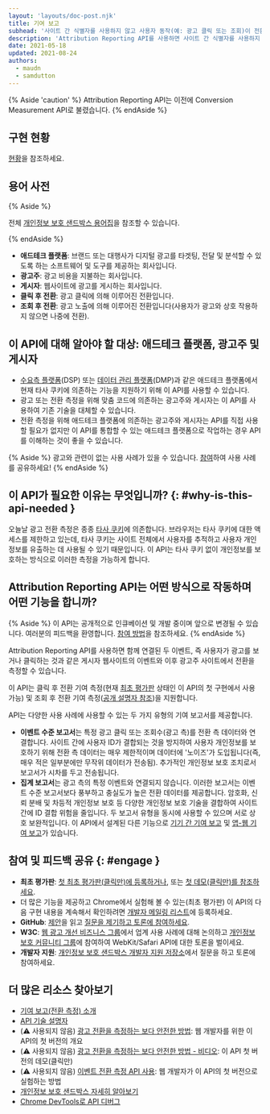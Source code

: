 ```yaml
---
layout: 'layouts/doc-post.njk'
title: 기여 보고
subhead: '사이트 간 식별자를 사용하지 않고 사용자 동작(예: 광고 클릭 또는 조회)이 전환으로 이어지는 시점을 측정합니다.'
description: 'Attribution Reporting API를 사용하면 사이트 간 식별자를 사용하지 않고도 사용자 동작(예: 광고 클릭 또는 조회)이 전환으로 이어지는 시점을 측정할 수 있습니다.'
date: 2021-05-18
updated: 2021-08-24
authors:
  - maudn
  - samdutton
---
```


{% Aside 'caution' %} Attribution Reporting API는 이전에 Conversion Measurement API로 불렸습니다. {% endAside %}

## 구현 현황

[현황](/docs/privacy-sandbox/attribution-reporting-introduction/#status)을 참조하세요.

## 용어 사전

{% Aside %}

 전체 [개인정보 보호 샌드박스 용어집](/docs/privacy-sandbox/glossary/)을 참조할 수 있습니다.

{% endAside %}

- **애드테크 플랫폼**: 브랜드 또는 대행사가 디지털 광고를 타겟팅, 전달 및 분석할 수 있도록 하는 소프트웨어 및 도구를 제공하는 회사입니다.
- **광고주**: 광고 비용을 지불하는 회사입니다.
- **게시자**: 웹사이트에 광고를 게시하는 회사입니다.
- **클릭 후 전환**: 광고 클릭에 의해 이루어진 전환입니다.
- **조회 후 전환**: 광고 노출에 의해 이루어진 전환입니다(사용자가 광고와 상호 작용하지 않으면 나중에 전환).

## 이 API에 대해 알아야 할 대상: 애드테크 플랫폼, 광고주 및 게시자

- [수요측 플랫폼](https://en.wikipedia.org/wiki/Demand-side_platform)(DSP) 또는 [데이터 관리 플랫폼](https://en.wikipedia.org/wiki/Data_management_platform)(DMP)과 같은 애드테크 플랫폼에서 현재 타사 쿠키에 의존하는 기능을 지원하기 위해 이 API를 사용할 수 있습니다.
- 광고 또는 전환 측정을 위해 맞춤 코드에 의존하는 광고주와 게시자는 이 API를 사용하여 기존 기술을 대체할 수 있습니다.
- 전환 측정을 위해 애드테크 플랫폼에 의존하는 광고주와 게시자는 API를 직접 사용할 필요가 없지만 이 API를 통합할 수 있는 애드테크 플랫폼으로 작업하는 경우 API를 이해하는 것이 좋을 수 있습니다.

{% Aside %} 광고와 관련이 없는 사용 사례가 있을 수 있습니다.  [참여](#engage)하여 사용 사례를 공유하세요! {% endAside %}

## 이 API가 필요한 이유는 무엇입니까? {: #why-is-this-api-needed }

오늘날 광고 전환 측정은 종종 [타사 쿠키](https://developer.mozilla.org/docs/Web/HTTP/Cookies#Third-party_cookies)에 의존합니다. 브라우저는 타사 쿠키에 대한 액세스를 제한하고 있는데, 타사 쿠키는 사이트 전체에서 사용자를 추적하고 사용자 개인정보를 유출하는 데 사용될 수 있기 때문입니다. 이 API는 타사 쿠키 없이 개인정보를 보호하는 방식으로 이러한 측정을 가능하게 합니다.

## Attribution Reporting API는 어떤 방식으로 작동하며 어떤 기능을 합니까?

{% Aside %} 이 API는 공개적으로 인큐베이션 및 개발 중이며 앞으로 변경될 수 있습니다. 여러분의 피드백을 환영합니다. [참여 방법](#engage)을 참조하세요. {% endAside %}

Attribution Reporting API를 사용하면 함께 연결된 두 이벤트, 즉 사용자가 광고를 보거나 클릭하는 것과 같은 게시자 웹사이트의 이벤트와 이후 광고주 사이트에서 전환을 측정할 수 있습니다.

이 API는 클릭 후 전환 기여 측정(현재 [최초 평가판](https://web.dev/conversion-measurement/#browser-support) 상태인 이 API의 첫 구현에서 사용 가능) 및 조회 후 전환 기여 측정([공개 설명자 참조](https://github.com/WICG/conversion-measurement-api/blob/main/event_attribution_reporting.md))을 지원합니다.

API는 다양한 사용 사례에 사용할 수 있는 두 가지 유형의 기여 보고서를 제공합니다.

- **이벤트 수준 보고서**는 특정 광고 클릭 또는 조회수(광고 측)를 전환 측 데이터와 연결합니다. 사이트 간에 사용자 ID가 결합되는 것을 방지하여 사용자 개인정보를 보호하기 위해 전환 측 데이터는 매우 제한적이며 데이터에 '노이즈'가 도입됩니다(즉, 매우 적은 일부분에만 무작위 데이터가 전송됨). 추가적인 개인정보 보호 조치로서 보고서가 시차를 두고 전송됩니다.
- **집계 보고서**는 광고 측의 특정 이벤트와 연결되지 않습니다. 이러한 보고서는 이벤트 수준 보고서보다 풍부하고 충실도가 높은 전환 데이터를 제공합니다. 암호화, 신뢰 분배 및 차등적 개인정보 보호 등 다양한 개인정보 보호 기술을 결합하여 사이트 간에 ID 결합 위험을 줄입니다. 두 보고서 유형을 동시에 사용할 수 있으며 서로 상호 보완적입니다. 이 API에서 설계된 다른 기능으로 [기기 간 기여 보고](https://github.com/WICG/conversion-measurement-api/blob/main/cross_device.md) 및 [앱-웹 기여 보고](https://github.com/WICG/conversion-measurement-api/blob/main/app_to_web.md)가 있습니다.

## 참여 및 피드백 공유 {: #engage }

- **최초 평가판**: [첫 최초 평가판(클릭만)에 등록하거나](/origintrials/#/view_trial/3411476717733150721), 또는 [첫 데모(클릭만)를 참조하세요](https://goo.gle/demo-event-level-conversion-measurement-api).
- 더 많은 기능을 제공하고 Chrome에서 실험해 볼 수 있는(최초 평가판) 이 API의 다음 구현 내용을 계속해서 확인하려면 [개발자 메일링 리스트](https://groups.google.com/u/1/a/chromium.org/g/attribution-reporting-api-dev)에 등록하세요.
- **GitHub**: [제안](https://github.com/WICG/conversion-measurement-api/)을 읽고 [질문을 제기하고 토론에 참여하세요](https://github.com/WICG/conversion-measurement-api/issues).
- **W3C**: [웹 광고 개선 비즈니스 그룹](https://www.w3.org/community/web-adv/participants)에서 업계 사용 사례에 대해 논의하고 [개인정보 보호 커뮤니티 그룹](https://www.w3.org/community/privacycg/)에 참여하여 WebKit/Safari API에 대한 토론을 벌이세요.
- **개발자 지원**: [개인정보 보호 샌드박스 개발자 지원 저장소](https://github.com/GoogleChromeLabs/privacy-sandbox-dev-support)에서 질문을 하고 토론에 참여하세요.

## 더 많은 리소스 찾아보기

- [기여 보고(전환 측정) 소개](/docs/privacy-sandbox/attribution-reporting-introduction)
- [API 기술 설명자](https://github.com/WICG/conversion-measurement-api/)
- (⚠️ 사용되지 않음) [광고 전환을 측정하는 보다 안전한 방법](https://web.dev/conversion-measurement/): 웹 개발자를 위한 이 API의 첫 버전의 개요
- (⚠️ 사용되지 않음) [광고 전환을 측정하는 보다 안전한 방법 - 비디오](https://www.youtube.com/watch?v=jcDfOoWwZcM): 이 API 첫 버전의 데모(클릭만)
- (⚠️ 사용되지 않음) [이벤트 전환 측정 API 사용](https://web.dev/using-conversion-measurement/): 웹 개발자가 이 API의 첫 버전으로 실험하는 방법
- [개인정보 보호 샌드박스 자세히 알아보기](https://web.dev/digging-into-the-privacy-sandbox)
- [Chrome DevTools로 API 디버그](/blog/new-in-devtools-93/#attribution-reporting)
